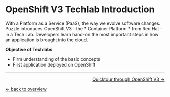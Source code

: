 # OpenShift V3 Techlab Introduction

With a Platform as a Service (PaaS), the way we evolve software changes. Puzzle introduces OpenShift V3 - the * Container Platform * from Red Hat - in a Tech Lab. Developers learn hand-on the most important steps in how an application is brought into the cloud.

**Objective of Techlabs**
- Firm understanding of the basic concepts
- First application deployed on OpenShift

---

<p width = "100px" align = "right"><a href="01_quicktour.md"> Quicktour through OpenShift V3 → </a> </p>

[← back to overview](../README.md)
